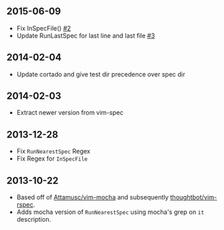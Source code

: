 ## 2015-06-09
* Fix InSpecFile() [#2](https://github.com/geekjuice/vim-mocha/pull/2)
* Update RunLastSpec for last line and last file
  [#3](https://github.com/geekjuice/vim-mocha/pull/3)


## 2014-02-04
* Update cortado and give test dir precedence over spec dir


## 2014-02-03
* Extract newer version from vim-spec


## 2013-12-28
* Fix `RunNearestSpec` Regex
* Fix Regex for `InSpecFile`


## 2013-10-22
* Based off of [Attamusc/vim-mocha](https://github.com/Attamusc/vim-mocha) and
  subsequently [thoughtbot/vim-rspec](https://github.com/thoughtbot/vim-rspec).
* Adds mocha version of `RunNearestSpec` using mocha's grep on `it`
  description.
